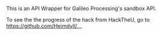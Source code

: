 This is an API Wrapper for Galileo Processing's sandbox API.

To see the the progress of the hack from HackTheU, go to https://github.com/Heimdyll/__